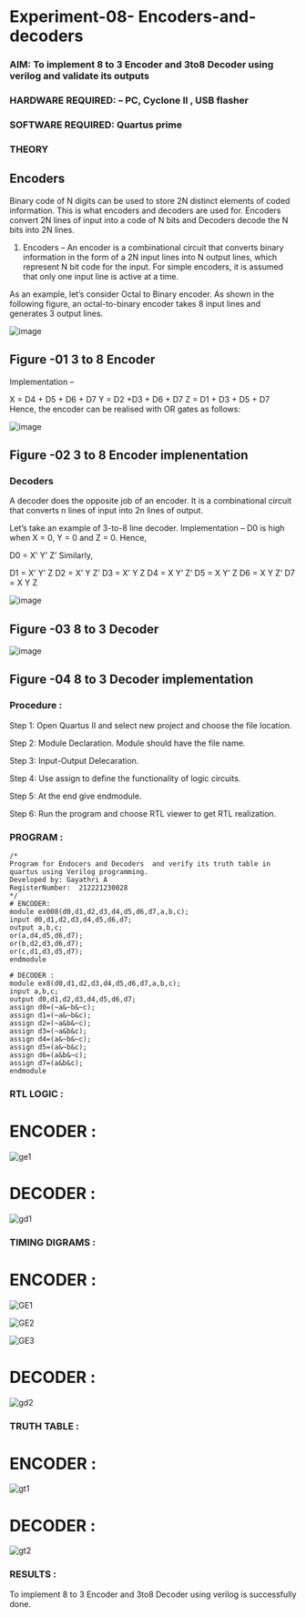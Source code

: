 # Experiment-08- Encoders-and-decoders 
### AIM: To implement 8 to 3 Encoder and  3to8 Decoder using verilog and validate its outputs
### HARDWARE REQUIRED:  – PC, Cyclone II , USB flasher
### SOFTWARE REQUIRED:   Quartus prime
### THEORY 

## Encoders
Binary code of N digits can be used to store 2N distinct elements of coded information. This is what encoders and decoders are used for. Encoders convert 2N lines of input into a code of N bits and Decoders decode the N bits into 2N lines.

1. Encoders –
An encoder is a combinational circuit that converts binary information in the form of a 2N input lines into N output lines, which represent N bit code for the input. For simple encoders, it is assumed that only one input line is active at a time.

As an example, let’s consider Octal to Binary encoder. As shown in the following figure, an octal-to-binary encoder takes 8 input lines and generates 3 output lines.

![image](https://user-images.githubusercontent.com/36288975/171543588-bc0746df-a173-4b35-989e-5fb7d385fe8a.png)
## Figure -01 3 to 8 Encoder 


Implementation –

X = D4 + D5 + D6 + D7
Y = D2 +D3 + D6 + D7
Z = D1 + D3 + D5 + D7 
Hence, the encoder can be realised with OR gates as follows:


![image](https://user-images.githubusercontent.com/36288975/171543740-68403b82-aa93-4c98-9343-f32b14885a2e.png)
## Figure -02 3 to 8 Encoder implenentation 

 ### Decoders 
A decoder does the opposite job of an encoder. It is a combinational circuit that converts n lines of input into 2n lines of output.

Let’s take an example of 3-to-8 line decoder.
Implementation –
D0 is high when X = 0, Y = 0 and Z = 0. Hence,

D0 = X’ Y’ Z’ 
Similarly,

D1 = X’ Y’ Z
D2 = X’ Y Z’
D3 = X’ Y Z
D4 = X Y’ Z’
D5 = X Y’ Z
D6 = X Y Z’
D7 = X Y Z 


![image](https://user-images.githubusercontent.com/36288975/171543978-ee2d0671-2846-40a1-8705-507fd6287a49.png)
## Figure -03 8 to 3 Decoder 



![image](https://user-images.githubusercontent.com/36288975/171543866-5a6eace6-8683-49d7-9c4f-a7cb30ec3035.png)
## Figure -04 8 to 3 Decoder implementation 

### Procedure :

Step 1: Open Quartus II and select new project and choose the file location.

Step 2: Module Declaration. Module should have the file name.

Step 3: Input-Output Delecaration.

Step 4: Use assign to define the functionality of logic circuits.

Step 5: At the end give endmodule.

Step 6: Run the program and choose RTL viewer to get RTL realization.


### PROGRAM :
```
/*
Program for Endocers and Decoders  and verify its truth table in quartus using Verilog programming.
Developed by: Gayathri A
RegisterNumber:  212221230028
*/
# ENCODER:
module ex008(d0,d1,d2,d3,d4,d5,d6,d7,a,b,c);
input d0,d1,d2,d3,d4,d5,d6,d7;
output a,b,c;
or(a,d4,d5,d6,d7);
or(b,d2,d3,d6,d7);
or(c,d1,d3,d5,d7);
endmodule

# DECODER :
module ex8(d0,d1,d2,d3,d4,d5,d6,d7,a,b,c);
input a,b,c;
output d0,d1,d2,d3,d4,d5,d6,d7;
assign d0=(~a&~b&~c); 
assign d1=(~a&~b&c);
assign d2=(~a&b&~c);
assign d3=(~a&b&c);
assign d4=(a&~b&~c);
assign d5=(a&~b&c);
assign d6=(a&b&~c);
assign d7=(a&b&c);
endmodule
```


### RTL LOGIC :

# ENCODER :

![ge1](https://user-images.githubusercontent.com/94154854/199724331-6dbfd48b-22f6-48fc-9634-8d48034cc7d1.png)

# DECODER :

![gd1](https://user-images.githubusercontent.com/94154854/199724280-467eab59-30e9-42d6-86f6-810c869dc7c7.png)








### TIMING DIGRAMS  :

# ENCODER :

![GE1](https://user-images.githubusercontent.com/94154854/200151911-368f827b-ba8b-41bc-99ed-d7f65d0460a4.png)

![GE2](https://user-images.githubusercontent.com/94154854/200151914-e41ad525-2eb9-4917-bca1-58a1d4269fac.png)

![GE3](https://user-images.githubusercontent.com/94154854/200151915-a6580cad-de2d-4ca1-9fa3-b1362a91c66b.png)



# DECODER :

![gd2](https://user-images.githubusercontent.com/94154854/199724527-81c9d4ce-1708-474a-8180-71da4536556a.png)



### TRUTH TABLE :

# ENCODER :

![gt1](https://user-images.githubusercontent.com/94154854/200151836-0b8a17f7-6cb2-47eb-8674-4591be8d5dab.png)


# DECODER :

![gt2](https://user-images.githubusercontent.com/94154854/200151846-20dd1909-06cd-41a8-80e8-41ba0b024679.png)

### RESULTS :

To implement 8 to 3 Encoder and 3to8 Decoder using verilog is successfully done.
